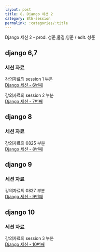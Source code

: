 ```yaml
---
layout: post
title: 8. Django 세션 2
category: 8th-session
permalink: :categories/:title
---
```


Django 세션 2 - prod. 성준,물결,영준 / edit. 성준

## django 6,7

### 세션 자료

강의자료의 session 1 부분  
[Django 세션 - 6번째](https://jun108059.github.io/django-blog/)  


강의자료의 session 2 부분   
[Django 세션 - 7번째](https://jun108059.github.io/django-blog/)  

## django 8

### 세션 자료 

강의자료의 0825 부분  
[Django 세션 - 8번째](https://github.com/Mulgyeol/2020-Django)

## django 9

### 세션 자료 

강의자료의 0827 부분  
[Django 세션 - 9번째](https://github.com/lee-sj/2020-django)

## django 10

### 세션 자료 

강의자료의 session 3 부분  
[Django 세션 - 10번째](https://jun108059.github.io/django-blog/)

